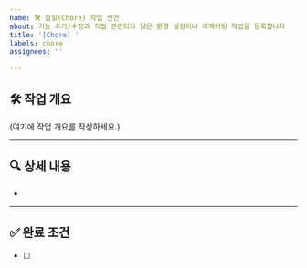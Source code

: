 ```yaml
---
name: 🛠️ 잡일(Chore) 작업 선언
about: 기능 추가/수정과 직접 관련되지 않은 환경 설정이나 리팩터링 작업을 등록합니다
title: '[Chore] '
labels: chore
assignees: ''

---
```


## 🛠️ 작업 개요
<!-- 예시: Prettier 코드 포맷터 설정 추가 -->
(여기에 작업 개요를 작성하세요.)

---

## 🔍 상세 내용
<!-- 
작업해야 할 구체적인 항목들을 나열하세요.
예시:
- Prettier 설치 및 설정
- pre-commit hook 추가
-->
- 

---

## ✅ 완료 조건
<!-- 
완료를 확인할 체크리스트를 작성하세요.
예시:
- [ ] 코드 포맷터 적용
- [ ] pre-commit hook 동작 확인
-->
- [ ]

